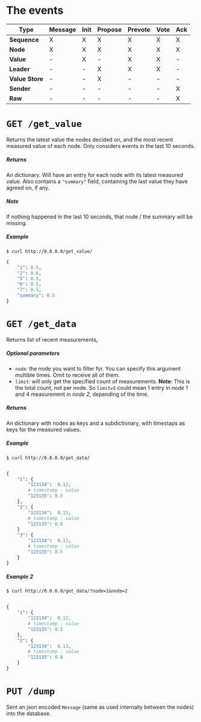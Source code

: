 # The events


| Type            | Message | Init | Propose | Prevote | Vote | Ack |
| --------------- | ------- | ---- | ------- | ------- | ---- | --- |
| **Sequence**    | X | X | X | X | X | X |
| **Node**        | X | X | X | X | X | X |
| **Value**       | - | X | - | X | X | - | 
| **Leader**      | - | - | X | X | X | - | 
| **Value Store** | - | - | X | - | - | - | 
| **Sender**      | - | - | - | - | - | X | 
| **Raw**         | - | - | - | - | - | X | 






# `GET /get_value`

Returns the latest value the nodes decided on,
and the most recent measured value of each node.
Only considers events in the last 10 seconds.    

##### Returns
An dictionary.
Will have an entry for each node with its latest measured value.
Also contains a `"summary"` field, containing the last value they have agreed on, if any.

##### Note
 If nothing happened in the last 10 seconds, that node / the summary will be missing. 

##### Example
```curl
$ curl http://0.0.0.0/get_value/
```
```python
{
    "1": 0.5,
    "2": 0.6,
    "5": 0.5,
    "6": 0.5,
    "7": 0.5,
    "summary": 0.5
}
```


# `GET /get_data`

Returns list of recent measurements,

##### Optional parameters
- `node`: the node you want to filter for. You can specify this argument multible times. Omit to receive all of them.
- `limit`: will only get the specified count of measurements. 
   **Note**: This is the total count, not per node. So `limit=5` could mean 1 entry in _node 1_ and 4 measurement in _node 2_, depending of the time.


##### Returns
An dictionary with nodes as keys and a subdictionary, with timestaps as keys for the measured values.


##### Example
```curl
$ curl http://0.0.0.0/get_data/
```
```python

{
    "1": {
        "123134":  0.12,
        # timestamp : value
        "123135": 0.5
    },
    "2": {
        "123134":  0.13,
        # timestamp : value
        "123135": 0.8
    }
    "3": {
        "123134":  0.13,
        # timestamp : value
        "123135": 0.5
    }
}
```

##### Example 2

```curl
$ curl http://0.0.0.0/get_data/?node=1&node=2
```
```python

{
    "1": {
        "123134":  0.12,
        # timestamp : value
        "123135": 0.5
    },
    "2": {
        "123134":  0.13,
        # timestamp : value
        "123135": 0.8
    }
}
```

# `PUT /dump`

Sent an json encoded `Message` (same as used internally between the nodes) into the database.

